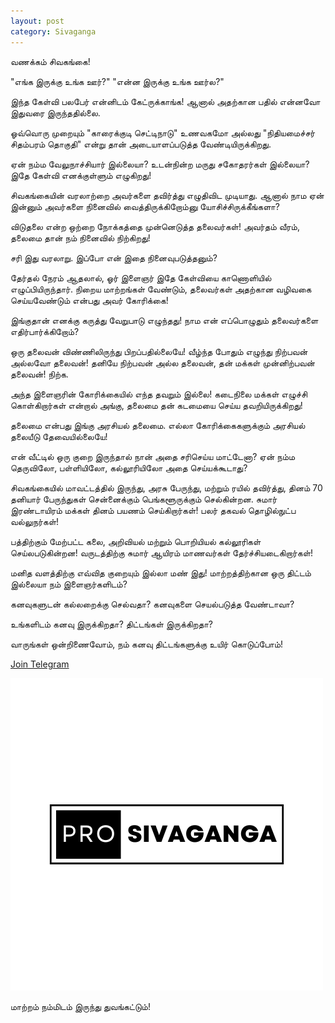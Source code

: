 ```yaml
---
layout: post
category: Sivaganga
---
```


வணக்கம் சிவகங்கை!

"எங்க இருக்கு உங்க ஊர்?" 
"என்ன இருக்கு உங்க ஊர்ல?" 

இந்த கேள்வி பலபேர் என்னிடம் கேட்ருக்காங்க! 
ஆனால் அதற்கான பதில் என்னவோ இதுவரை இருந்ததில்லை.

ஓவ்வொரு முறையும் "காரைக்குடி செட்டிநாடு" உணவகமோ அல்லது
"நிதியமைச்சர் சிதம்பரம் தொகுதி" என்று தான் அடையாளப்படுத்த வேண்டியிருக்கிறது.

ஏன் நம்ம வேலுநாச்சியார் இல்லையா? 
உடன்நின்ற மருது சகோதரர்கள் இல்லையா?
இதே கேள்வி எனக்குள்ளும் எழுகிறது! 

சிவகங்கையின் வரலாற்றை அவர்களை தவிர்த்து எழுதிவிட முடியாது.
ஆனால் நாம ஏன் இன்னும் அவர்களை நினைவில் வைத்திருக்கிறோம்னு யோசிச்சிருக்கீங்களா?

விடுதலை என்ற ஒற்றை நோக்கத்தை முன்னெடுத்த தலைவர்கள்!
அவர்தம் வீரம், தலைமை தான் நம் நினைவில் நிற்கிறது!

சரி இது வரலாறு. இப்போ என் இதை நினைவுபடுத்தனும்?

தேர்தல் நேரம் ஆதலால், ஓர் இளைஞர் இதே கேள்வியை காணொளியில் எழுப்பியிருந்தார்.
நிறைய மாற்றங்கள் வேண்டும், தலைவர்கள் அதற்கான வழிவகை செய்யவேண்டும் 
என்பது அவர் கோரிக்கை!

இங்குதான் எனக்கு கருத்து வேறுபாடு எழுந்தது!
நாம என் எப்பொழுதும் தலைவர்களை எதிர்பார்க்கிறோம்?

ஒரு தலைவன் விண்ணிலிருந்து பிறப்பதில்லையே! 
வீழ்ந்த போதும் எழுந்து நிற்பவன் அல்லவோ தலைவன்!
தனியே நிற்பவன் அல்ல தலைவன், 
தன் மக்கள் முன்னிற்பவன் தலைவன்!
நிற்க.

அந்த இளைஞரின் கோரிக்கையில் எந்த தவறும் இல்லை!
கடைநிலை மக்கள் எழுச்சி கொள்கிறார்கள் என்றால் அங்கு,
தலைமை தன் கடமையை செய்ய தவறியிருக்கிறது!

தலைமை என்பது இங்கு அரசியல் தலைமை.
எல்லா கோரிக்கைகளுக்கும் அரசியல் தலையீடு தேவையில்லையே!

என் வீட்டில் ஒரு குறை இருந்தால் நான் அதை சரிசெய்ய மாட்டேனா?
ஏன் நம்ம தெருவிலோ, பள்ளியிலோ, கல்லூரியிலோ அதை செய்யக்கூடாது?

சிவகங்கையில் மாவட்டத்தில் இருந்து, அரசு பேருந்து, மற்றும் ரயில் தவிர்த்து,
தினம் 70 தனியார் பேருந்துகள் சென்னைக்கும் பெங்களூருக்கும் செல்கின்றன.
சுமார் இரண்டாயிரம் மக்கள் தினம் பயணம் செய்கிறார்கள்!
பலர் தகவல் தொழில்நுட்ப வல்லுநர்கள்!

பத்திற்கும் மேற்பட்ட கலை, அறிவியல் மற்றும் பொறியியல் கல்லூரிகள் செய்லபடுகின்றன!
வருடத்திற்கு சுமார் ஆயிரம் மாணவர்கள் தேர்ச்சியடைகிறார்கள்!

மனித வளத்திற்கு எவ்வித குறையும் இல்லா மண் இது!
மாற்றத்திற்கான ஒரு திட்டம் இல்லையா நம் இளைஞர்களிடம்?

கனவுகளுடன் கல்லறைக்கு செல்வதா?
கனவுகளை செயல்படுத்த வேண்டாவா?

உங்களிடம் கனவு இருக்கிறதா?
திட்டங்கள் இருக்கிறதா?

வாருங்கள் ஒன்றிணைவோம், 
நம் கனவு திட்டங்களுக்கு உயிர் கொடுப்போம்!

[Join Telegram](https://t.me/ProjectSivaganga)

![Project Sivaganga](https://raw.githubusercontent.com/VallarasuS/Vallarasu.in/master/docs/_screenshots/Pro-Sivaganga.png)

மாற்றம் நம்மிடம் இருந்து துவங்கட்டும்!
